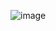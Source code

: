 
![image](https://github.com/subhamo1/AWS-DevOps_-Project/assets/101514854/2f2fddf9-eaa9-4606-881e-bdba3fae56f1)

